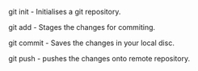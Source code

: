 git init - Initialises a git repository.

git add - Stages the changes for commiting.

git commit - Saves the changes in your local disc.

git push - pushes the changes onto remote repository.